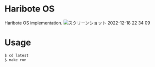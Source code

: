 # Haribote OS

Haribote OS implementation.
![スクリーンショット 2022-12-18 22 34 09](https://user-images.githubusercontent.com/71201308/208301271-2e4b03a9-120f-4483-8ed3-c0fd2948f3e6.png)

# Usage
```sh
$ cd latest
$ make run
```
